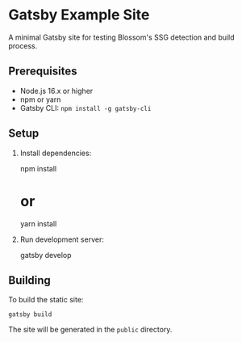 # Gatsby Example Site

A minimal Gatsby site for testing Blossom's SSG detection and build process.

## Prerequisites

- Node.js 16.x or higher
- npm or yarn
- Gatsby CLI: `npm install -g gatsby-cli`

## Setup

1. Install dependencies:

    npm install
    # or
    yarn install

2. Run development server:

    gatsby develop

## Building

To build the static site:

    gatsby build

The site will be generated in the `public` directory.